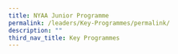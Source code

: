 ```yaml
---
title: NYAA Junior Programme
permalink: /leaders/Key-Programmes/permalink/
description: ""
third_nav_title: Key Programmes
---
```

